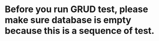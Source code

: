 # Before you run GRUD test, please make sure database is empty because this is a sequence of test.

